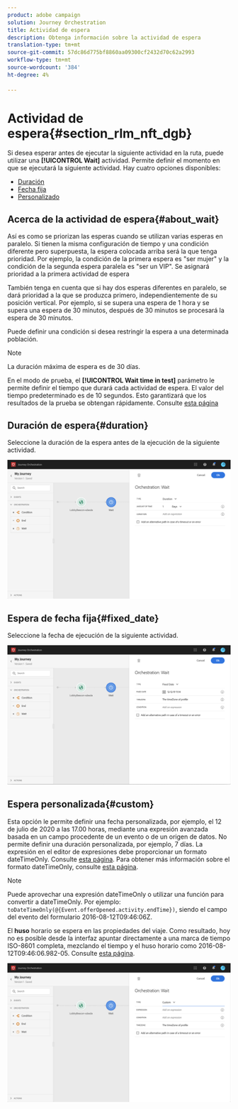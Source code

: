 ```yaml
---
product: adobe campaign
solution: Journey Orchestration
title: Actividad de espera
description: Obtenga información sobre la actividad de espera
translation-type: tm+mt
source-git-commit: 57dc86d775bf8860aa09300cf2432d70c62a2993
workflow-type: tm+mt
source-wordcount: '384'
ht-degree: 4%

---
```



# Actividad de espera{#section_rlm_nft_dgb}

Si desea esperar antes de ejecutar la siguiente actividad en la ruta, puede utilizar una **[!UICONTROL Wait]** actividad. Permite definir el momento en que se ejecutará la siguiente actividad. Hay cuatro opciones disponibles:

* [Duración](#duration)
* [Fecha fija](#fixed_date)
* [Personalizado](#custom)

<!--* [Email send time optimization](#email_send_time_optimization)-->

## Acerca de la actividad de espera{#about_wait}

Así es como se priorizan las esperas cuando se utilizan varias esperas en paralelo. Si tienen la misma configuración de tiempo y una condición diferente pero superpuesta, la espera colocada arriba será la que tenga prioridad. Por ejemplo, la condición de la primera espera es &quot;ser mujer&quot; y la condición de la segunda espera paralela es &quot;ser un VIP&quot;. Se asignará prioridad a la primera actividad de espera

También tenga en cuenta que si hay dos esperas diferentes en paralelo, se dará prioridad a la que se produzca primero, independientemente de su posición vertical. Por ejemplo, si se supera una espera de 1 hora y se supera una espera de 30 minutos, después de 30 minutos se procesará la espera de 30 minutos.

Puede definir una condición si desea restringir la espera a una determinada población.

>[!NOTE]
>
>La duración máxima de espera es de 30 días.
>
>En el modo de prueba, el **[!UICONTROL Wait time in test]** parámetro le permite definir el tiempo que durará cada actividad de espera. El valor del tiempo predeterminado es de 10 segundos. Esto garantizará que los resultados de la prueba se obtengan rápidamente. Consulte [esta página](../building-journeys/testing-the-journey.md)

## Duración de espera{#duration}

Seleccione la duración de la espera antes de la ejecución de la siguiente actividad.

![](../assets/journey55.png)

## Espera de fecha fija{#fixed_date}

Seleccione la fecha de ejecución de la siguiente actividad.

![](../assets/journey56.png)

## Espera personalizada{#custom}

Esta opción le permite definir una fecha personalizada, por ejemplo, el 12 de julio de 2020 a las 17.00 horas, mediante una expresión avanzada basada en un campo procedente de un evento o de un origen de datos. No permite definir una duración personalizada, por ejemplo, 7 días. La expresión en el editor de expresiones debe proporcionar un formato dateTimeOnly. Consulte [esta página](../expression/expressionadvanced.md). Para obtener más información sobre el formato dateTimeOnly, consulte [esta página](../expression/data-types.md).

>[!NOTE]
>
>Puede aprovechar una expresión dateTimeOnly o utilizar una función para convertir a dateTimeOnly. Por ejemplo: ```toDateTimeOnly(@{Event.offerOpened.activity.endTime})```, siendo el campo del evento del formulario 2016-08-12T09:46:06Z.
>
>El **huso** horario se espera en las propiedades del viaje. Como resultado, hoy no es posible desde la interfaz apuntar directamente a una marca de tiempo ISO-8601 completa, mezclando el tiempo y el huso horario como 2016-08-12T09:46:06.982-05. Consulte [esta página](../building-journeys/timezone-management.md).

![](../assets/journey57.png)

<!--## Email send time optimization{#email_send_time_optimization}

>[!CAUTION]
>
>The email send time optimization capability is only available to customers who use the [Adobe Experience Platform Data Connector](https://docs.adobe.com/content/help/en/campaign-standard/using/developing/mapping-campaign-and-aep-data/aep-about-data-connector.html).

This type of wait uses a score calculated in the Adobe Experience Platform. The score calculates the propensity to click or open an email in the future based on past behavior. Note that the algorithm calculating the score needs a certain amount of data to work. As a result, when it does not have enough data, the default wait time will apply. At publication time, you’ll be notified that the default time applies.

>[!NOTE]
>
>The first event of your journey must have a namespace.
>
>This capability is only available after an **[!UICONTROL Email]** activity. You need to have Adobe Campaign Standard.

1. In the **[!UICONTROL Amount of time]** field, define the number of hours to consider to optimize email sending.
1. In the **[!UICONTROL Optimization type]** field, choose if the optimization should increase clicks or opens.
1. In the **[!UICONTROL Default time]** field, define the default time to wait if the predictive send time score is not available.

    >[!NOTE]
    >
    >Note that the send time score can be unavailable because there is not enough data to perform the calculation. In this case, you will be informed, at publication time, that the default time applies.

![](../assets/journey57bis.png)-->

